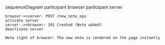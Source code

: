 sequenceDiagram
    participant browser
    participant server

    browser->>server: POST /new_note_spa
    activate server
    server-->>browser: 201 Created (Note added)
    deactivate server

    Note right of browser: The new note is rendered on the page instantly